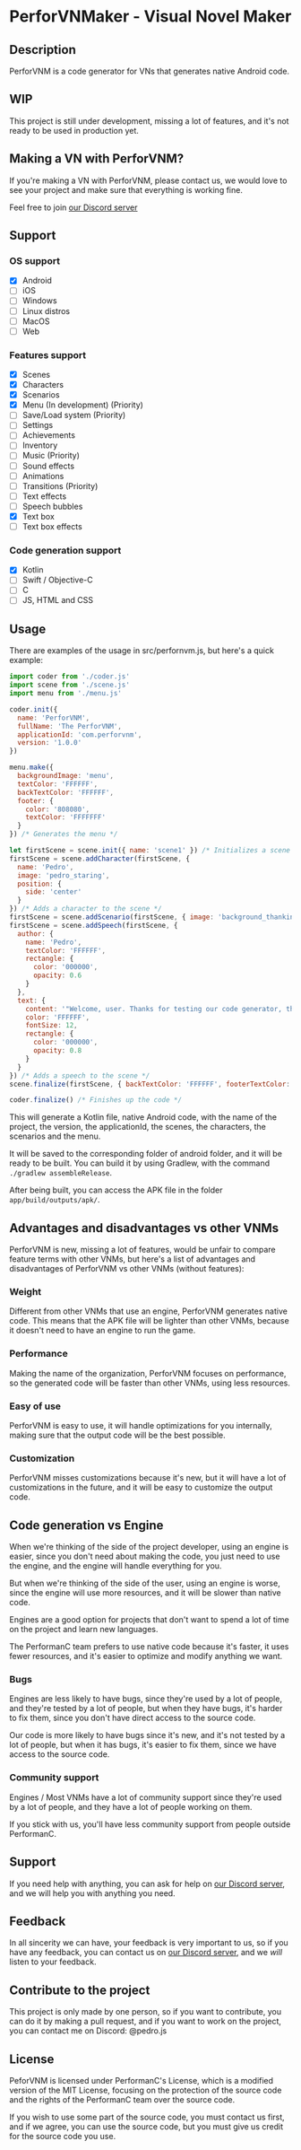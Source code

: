 # PerforVNMaker - Visual Novel Maker

## Description

PerforVNM is a code generator for VNs that generates native Android code.

## WIP

This project is still under development, missing a lot of features, and it's not ready to be used in production yet.

## Making a VN with PerforVNM?

If you're making a VN with PerforVNM, please contact us, we would love to see your project and make sure that everything is working fine.

Feel free to join [our Discord server](https://discord.gg/uPveNfTuCJ)

## Support

### OS support

- [x] Android
- [ ] iOS
- [ ] Windows
- [ ] Linux distros
- [ ] MacOS
- [ ] Web

### Features support

- [x] Scenes
- [x] Characters
- [x] Scenarios
- [x] Menu (In development) (Priority)
- [ ] Save/Load system (Priority)
- [ ] Settings
- [ ] Achievements
- [ ] Inventory
- [ ] Music (Priority)
- [ ] Sound effects
- [ ] Animations
- [ ] Transitions (Priority)
- [ ] Text effects
- [ ] Speech bubbles
- [x] Text box
- [ ] Text box effects

### Code generation support

- [x] Kotlin
- [ ] Swift / Objective-C
- [ ] C
- [ ] JS, HTML and CSS

## Usage

There are examples of the usage in src/perfornvm.js, but here's a quick example:

```js
import coder from './coder.js'
import scene from './scene.js'
import menu from './menu.js'

coder.init({
  name: 'PerforVNM',
  fullName: 'The PerforVNM',
  applicationId: 'com.perforvnm',
  version: '1.0.0'
})

menu.make({
  backgroundImage: 'menu',
  textColor: 'FFFFFF',
  backTextColor: 'FFFFFF',
  footer: {
    color: '808080',
    textColor: 'FFFFFFF'
  }
}) /* Generates the menu */

let firstScene = scene.init({ name: 'scene1' }) /* Initializes a scene */
firstScene = scene.addCharacter(firstScene, {
  name: 'Pedro',
  image: 'pedro_staring',
  position: {
    side: 'center'
  }
}) /* Adds a character to the scene */
firstScene = scene.addScenario(firstScene, { image: 'background_thanking' }) /* Adds a scenario to the scene */
firstScene = scene.addSpeech(firstScene, {
  author: {
    name: 'Pedro',
    textColor: 'FFFFFF',
    rectangle: {
      color: '000000',
      opacity: 0.6
    }
  },
  text: {
    content: '"Welcome, user. Thanks for testing our code generator, this is an *basic*\n example of usage of the PerforVNM."',
    color: 'FFFFFF',
    fontSize: 12,
    rectangle: {
      color: '000000',
      opacity: 0.8
    }
  }
}) /* Adds a speech to the scene */
scene.finalize(firstScene, { backTextColor: 'FFFFFF', footerTextColor: 'FFFFFF' }) /* Writes the scene */

coder.finalize() /* Finishes up the code */
```

This will generate a Kotlin file, native Android code, with the name of the project, the version, the applicationId, the scenes, the characters, the scenarios and the menu.

It will be saved to the corresponding folder of android folder, and it will be ready to be built. You can build it by using Gradlew, with the command `./gradlew assembleRelease`.

After being built, you can access the APK file in the folder `app/build/outputs/apk/`.

## Advantages and disadvantages vs other VNMs

PerforVNM is new, missing a lot of features, would be unfair to compare feature terms with other VNMs, but here's a list of advantages and disadvantages of PerforVNM vs other VNMs (without features):

### Weight

Different from other VNMs that use an engine, PerforVNM generates native code. This means that the APK file will be lighter than other VNMs, because it doesn't need to have an engine to run the game.

### Performance

Making the name of the organization, PerforVNM focuses on performance, so the generated code will be faster than other VNMs, using less resources.

### Easy of use

PerforVNM is easy to use, it will handle optimizations for you internally, making sure that the output code will be the best possible.

### Customization

PerforVNM misses customizations because it's new, but it will have a lot of customizations in the future, and it will be easy to customize the output code.

## Code generation vs Engine

When we're thinking of the side of the project developer, using an engine is easier, since you don't need about making the code, you just need to use the engine, and the engine will handle everything for you.

But when we're thinking of the side of the user, using an engine is worse, since the engine will use more resources, and it will be slower than native code.

Engines are a good option for projects that don't want to spend a lot of time on the project and learn new languages.

The PerformanC team prefers to use native code because it's faster, it uses fewer resources, and it's easier to optimize and modify anything we want.

### Bugs

Engines are less likely to have bugs, since they're used by a lot of people, and they're tested by a lot of people, but when they have bugs, it's harder to fix them, since you don't have direct access to the source code.

Our code is more likely to have bugs since it's new, and it's not tested by a lot of people, but when it has bugs, it's easier to fix them, since we have access to the source code.

### Community support

Engines / Most VNMs have a lot of community support since they're used by a lot of people, and they have a lot of people working on them.

If you stick with us, you'll have less community support from people outside PerformanC.

## Support

If you need help with anything, you can ask for help on [our Discord server](https://discord.gg/uPveNfTuCJ), and we will help you with anything you need.

## Feedback

In all sincerity we can have, your feedback is very important to us, so if you have any feedback, you can contact us on [our Discord server](https://discord.gg/uPveNfTuCJ), and we *will* listen to your feedback.

## Contribute to the project

This project is only made by one person, so if you want to contribute, you can do it by making a pull request, and if you want to work on the project, you can contact me on Discord: @pedro.js

## License

PeforVNM is licensed under PerformanC's License, which is a modified version of the MIT License, focusing on the protection of the source code and the rights of the PerformanC team over the source code.

If you wish to use some part of the source code, you must contact us first, and if we agree, you can use the source code, but you must give us credit for the source code you use.
